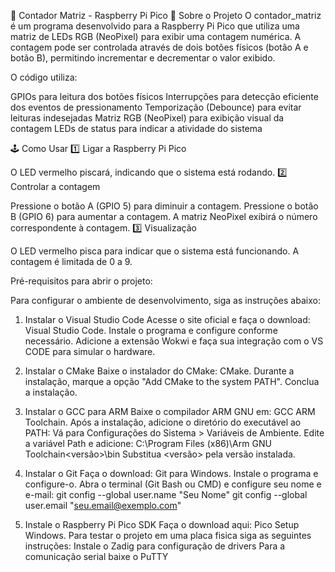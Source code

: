 📌 Contador Matriz - Raspberry Pi Pico
📖 Sobre o Projeto
O contador_matriz é um programa desenvolvido para a Raspberry Pi Pico que utiliza uma matriz de LEDs RGB (NeoPixel) para exibir uma contagem numérica. A contagem pode ser controlada através de dois botões físicos (botão A e botão B), permitindo incrementar e decrementar o valor exibido.

O código utiliza:

GPIOs para leitura dos botões físicos
Interrupções para detecção eficiente dos eventos de pressionamento
Temporização (Debounce) para evitar leituras indesejadas
Matriz RGB (NeoPixel) para exibição visual da contagem
LEDs de status para indicar a atividade do sistema

🕹 Como Usar
1️⃣ Ligar a Raspberry Pi Pico

O LED vermelho piscará, indicando que o sistema está rodando.
2️⃣ Controlar a contagem

Pressione o botão A (GPIO 5) para diminuir a contagem.
Pressione o botão B (GPIO 6) para aumentar a contagem.
A matriz NeoPixel exibirá o número correspondente à contagem.
3️⃣ Visualização

O LED vermelho pisca para indicar que o sistema está funcionando.
A contagem é limitada de 0 a 9.

Pré-requisitos para abrir o projeto:

Para configurar o ambiente de desenvolvimento, siga as instruções abaixo:

1. Instalar o Visual Studio Code
Acesse o site oficial e faça o download: Visual Studio Code.
Instale o programa e configure conforme necessário.
Adicione a extensão Wokwi e faça sua integração com o VS CODE para simular o hardware.

2. Instalar o CMake
Baixe o instalador do CMake: CMake.
Durante a instalação, marque a opção "Add CMake to the system PATH".
Conclua a instalação.

3. Instalar o GCC para ARM
Baixe o compilador ARM GNU em: GCC ARM Toolchain.
Após a instalação, adicione o diretório do executável ao PATH:
Vá para Configurações do Sistema > Variáveis de Ambiente.
Edite a variável Path e adicione:
C:\Program Files (x86)\Arm GNU Toolchain\<versão>\bin
Substitua <versão> pela versão instalada.

4. Instalar o Git
Faça o download: Git para Windows.
Instale o programa e configure-o.
Abra o terminal (Git Bash ou CMD) e configure seu nome e e-mail:
git config --global user.name "Seu Nome"
git config --global user.email "seu.email@exemplo.com"

5. Instale o Raspberry Pi Pico SDK
Faça o download aqui: Pico Setup Windows.
Para testar o projeto em uma placa fisica siga as seguintes instruções:
Instale o Zadig para configuração de drivers
Para a comunicação serial baixe o PuTTY
